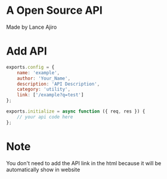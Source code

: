 # A Open Source API 
Made by Lance Ajiro

# Add API

```javascript
exports.config = {
    name: 'example',
    author: 'Your_Name',
    description: 'API Description',
    category: 'utility',
    link: ['/example?q=test'] 
};

exports.initialize = async function ({ req, res }) {
    // your api code here
};

```

# Note
You don't need to add the API link in the html because it will be automatically show in website
